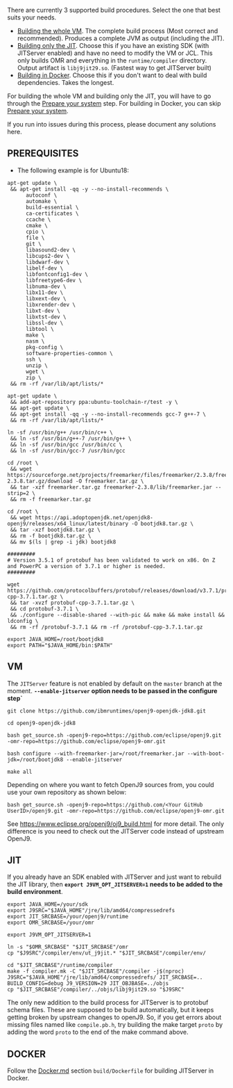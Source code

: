 <!--
Copyright (c) 2018, 2020 IBM Corp. and others

This program and the accompanying materials are made available under
the terms of the Eclipse Public License 2.0 which accompanies this
distribution and is available at https://www.eclipse.org/legal/epl-2.0/
or the Apache License, Version 2.0 which accompanies this distribution and
is available at https://www.apache.org/licenses/LICENSE-2.0.

This Source Code may also be made available under the following
Secondary Licenses when the conditions for such availability set
forth in the Eclipse Public License, v. 2.0 are satisfied: GNU
General Public License, version 2 with the GNU Classpath
Exception [1] and GNU General Public License, version 2 with the
OpenJDK Assembly Exception [2].

[1] https://www.gnu.org/software/classpath/license.html
[2] http://openjdk.java.net/legal/assembly-exception.html

SPDX-License-Identifier: EPL-2.0 OR Apache-2.0 OR GPL-2.0 WITH Classpath-exception-2.0 OR LicenseRef-GPL-2.0 WITH Assembly-exception
-->


There are currently 3 supported build procedures. Select the one that best suits your needs.

- [Building the whole VM](#vm). The complete build process (Most correct and recommended). Produces a complete JVM as output (including the JIT).
- [Building only the JIT](#jit). Choose this if you have an existing SDK (with JITServer enabled) and have no need to modify the VM or JCL. This only builds OMR and everything in the `runtime/compiler` directory. Output artifact is `libj9jit29.so`. (Fastest way to get JITServer built)
- [Building in Docker](#docker). Choose this if you don't want to deal with build dependencies. Takes the longest.

For building the whole VM and building only the JIT, you will have to go through the [Prepare your system](#prerequisites) step.
For building in Docker, you can skip [Prepare your system](#prerequisites).

If you run into issues during this process, please document any solutions here.

## PREREQUISITES
- The following example is for Ubuntu18:

```
apt-get update \
 && apt-get install -qq -y --no-install-recommends \
	  autoconf \
	  automake \
	  build-essential \
	  ca-certificates \
	  ccache \
	  cmake \
	  cpio \
	  file \
	  git \
	  libasound2-dev \
	  libcups2-dev \
	  libdwarf-dev \
	  libelf-dev \
	  libfontconfig1-dev \
	  libfreetype6-dev \
	  libnuma-dev \
	  libx11-dev \
	  libxext-dev \
	  libxrender-dev \
	  libxt-dev \
	  libxtst-dev \
	  libssl-dev \
	  libtool \
	  make \
	  nasm \
	  pkg-config \
	  software-properties-common \
	  ssh \
	  unzip \
	  wget \
	  zip \
 && rm -rf /var/lib/apt/lists/*

apt-get update \
 && add-apt-repository ppa:ubuntu-toolchain-r/test -y \
 && apt-get update \
 && apt-get install -qq -y --no-install-recommends gcc-7 g++-7 \
 && rm -rf /var/lib/apt/lists/*

ln -sf /usr/bin/g++ /usr/bin/c++ \
 && ln -sf /usr/bin/g++-7 /usr/bin/g++ \
 && ln -sf /usr/bin/gcc /usr/bin/cc \
 && ln -sf /usr/bin/gcc-7 /usr/bin/gcc

cd /root \
 && wget https://sourceforge.net/projects/freemarker/files/freemarker/2.3.8/freemarker-2.3.8.tar.gz/download -O freemarker.tar.gz \
 && tar -xzf freemarker.tar.gz freemarker-2.3.8/lib/freemarker.jar --strip=2 \
 && rm -f freemarker.tar.gz

cd /root \
 && wget https://api.adoptopenjdk.net/openjdk8-openj9/releases/x64_linux/latest/binary -O bootjdk8.tar.gz \
 && tar -xzf bootjdk8.tar.gz \
 && rm -f bootjdk8.tar.gz \
 && mv $(ls | grep -i jdk) bootjdk8

#########
# Version 3.5.1 of protobuf has been validated to work on x86. On Z and PowerPC a version of 3.7.1 or higher is needed.
#########

wget https://github.com/protocolbuffers/protobuf/releases/download/v3.7.1/protobuf-cpp-3.7.1.tar.gz \
 && tar -xvzf protobuf-cpp-3.7.1.tar.gz \
 && cd protobuf-3.7.1 \
 && ./configure --disable-shared --with-pic && make && make install && ldconfig \
 && rm -rf /protobuf-3.7.1 && rm -rf /protobuf-cpp-3.7.1.tar.gz

export JAVA_HOME=/root/bootjdk8
export PATH="$JAVA_HOME/bin:$PATH"
```

## VM

The `JITServer` feature is not enabled by default on the `master` branch at the moment. **`--enable-jitserver` option needs to be passed in the configure step`**

```
git clone https://github.com/ibmruntimes/openj9-openjdk-jdk8.git

cd openj9-openjdk-jdk8

bash get_source.sh -openj9-repo=https://github.com/eclipse/openj9.git -omr-repo=https://github.com/eclipse/openj9-omr.git

bash configure --with-freemarker-jar=/root/freemarker.jar --with-boot-jdk=/root/bootjdk8 --enable-jitserver

make all
```
Depending on where you want to fetch OpenJ9 sources from, you could use your own repository as shown below:
```
bash get_source.sh -openj9-repo=https://github.com/<Your GitHub UserID>/openj9.git -omr-repo=https://github.com/eclipse/openj9-omr.git
```
See https://www.eclipse.org/openj9/oj9_build.html for more detail. The only difference is you need to check out the JITServer code instead of upstream OpenJ9.

## JIT

If you already have an SDK enabled with JITServer and just want to rebuild the JIT library, then **`export J9VM_OPT_JITSERVER=1` needs to be added to the build environment**.

```
export JAVA_HOME=/your/sdk
export J9SRC="$JAVA_HOME"/jre/lib/amd64/compressedrefs
export JIT_SRCBASE=/your/openj9/runtime
export OMR_SRCBASE=/your/omr

export J9VM_OPT_JITSERVER=1

ln -s "$OMR_SRCBASE" "$JIT_SRCBASE"/omr
cp "$J9SRC"/compiler/env/ut_j9jit.* "$JIT_SRCBASE"/compiler/env/

cd "$JIT_SRCBASE"/runtime/compiler
make -f compiler.mk -C "$JIT_SRCBASE"/compiler -j$(nproc) J9SRC="$JAVA_HOME"/jre/lib/amd64/compressedrefs/ JIT_SRCBASE=.. BUILD_CONFIG=debug J9_VERSION=29 JIT_OBJBASE=../objs
cp "$JIT_SRCBASE"/compiler/../objs/libj9jit29.so "$J9SRC"
```

The only new addition to the build process for JITServer is to protobuf schema files. These are supposed to be build automatically, but it keeps getting broken by upstream changes to openJ9. So, if you get errors about missing files named like `compile.pb.h`, try building the make target `proto` by adding the word `proto` to the end of the make command above.

## DOCKER

Follow the [Docker.md](Docker.md) section `build/Dockerfile` for building JITServer in Docker.

